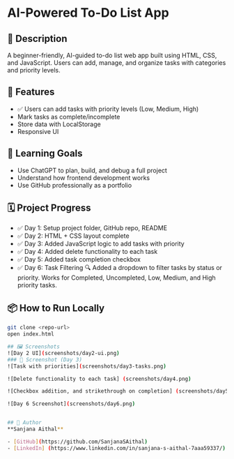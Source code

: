 # AI-Powered To-Do List App

## 🔧 Description
A beginner-friendly, AI-guided to-do list web app built using HTML, CSS, and JavaScript. Users can add, manage, and organize tasks with categories and priority levels.

## 🚀 Features
- ✅ Users can add tasks with priority levels (Low, Medium, High)
- Mark tasks as complete/incomplete
- Store data with LocalStorage
- Responsive UI

## 🧠 Learning Goals
- Use ChatGPT to plan, build, and debug a full project
- Understand how frontend development works
- Use GitHub professionally as a portfolio

## 🗓️ Project Progress

- ✅ Day 1: Setup project folder, GitHub repo, README
- ✅ Day 2: HTML + CSS layout complete
- ✅ Day 3: Added JavaScript logic to add tasks with priority
- ✅ Day 4: Added delete functionality to each task
- ✅ Day 5: Added task completion checkbox
- ✅ Day 6: Task Filtering
            🔍 Added a dropdown to filter tasks by status or priority.
            Works for Completed, Uncompleted, Low, Medium, and High priority tasks.


## 📦 How to Run Locally
```bash
git clone <repo-url>
open index.html

## 🖼️ Screenshots
![Day 2 UI](screenshots/day2-ui.png)
### 📸 Screenshot (Day 3)
![Task with priorities](screenshots/day3-tasks.png)

![Delete functionality to each task] (screenshots/day4.png)

![Checkbox addition, and strikethrough on completion] (screenshots/day5.png)

![Day 6 Screenshot](screenshots/day6.png)


## 🙌 Author
**Sanjana Aithal**

- [GitHub](https://github.com/SanjanaSAithal)
- [LinkedIn] (https://www.linkedin.com/in/sanjana-s-aithal-7aaa59337/)

